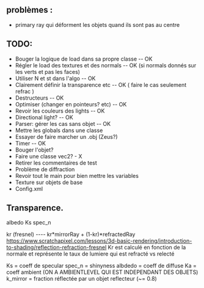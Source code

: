 ## problèmes :
- primary ray qui déforment les objets quand ils sont pas au centre



## TODO:
- Bouger la logique de load dans sa propre classe          -- OK 
- Régler le load des textures et des normals               -- OK (si normals donnés sur les verts et pas les faces)
- Utiliser N et st dans l'algo                             -- OK
- Clairement définir la transparence etc                   -- OK ( faire le cas seulement refrac )
- Destructeurs                                             -- OK
- Optimiser (changer en pointeurs? etc)                    -- OK
- Revoir les couleurs des lights                           -- OK
- Directional light?                                       -- OK
- Parser: gérer les cas sans objet                         -- OK
- Mettre les globals dans une classe                       
- Essayer de faire marcher un .obj (Zeus?)                 
- Timer                                                    -- OK
- Bouger l'objet?
- Faire une classe vec2?                                   - X
- Retirer les commentaires de test
- Problème de diffraction
- Revoir tout le main pour bien mettre les variables
- Texture sur objets de base                               
- Config.xml


## Transparence.
albedo
Ks
spec_n

kr (fresnel)  ---- kr*mirrorRay + (1-kr)*refractedRay
https://www.scratchapixel.com/lessons/3d-basic-rendering/introduction-to-shading/reflection-refraction-fresnel
Kr est calculé en fonction de la normale et représente le taux de lumiere qui est refracté vs relecté

Ks = coeff de specular 
spec_n = shinyness
albdedo = coeff de diffuse 
Ka = coeff ambient (ON A AMBIENTLEVEL QUI EST INDEPENDANT DES OBJETS)
k_mirror = fraction réflectée par un objet reflecteur (~= 0.8)